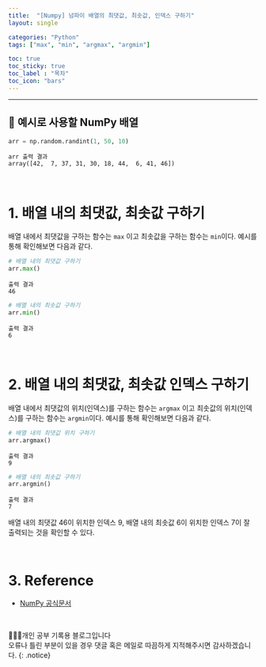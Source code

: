 ```yaml
---
title:  "[Numpy] 넘파이 배열의 최댓값, 최솟값, 인덱스 구하기"
layout: single

categories: "Python"
tags: ["max", "min", "argmax", "argmin"]

toc: true
toc_sticky: true
toc_label : "목차"
toc_icon: "bars"
---
```


<small> </small>

***

## 📍 예시로 사용할 NumPy 배열

```python
arr = np.random.randint(1, 50, 10)
```

```
arr 출력 결과
array([42,  7, 37, 31, 30, 18, 44,  6, 41, 46])
```

<br>

# 1. 배열 내의 최댓값, 최솟값 구하기
배열 내에서 최댓값을 구하는 함수는 ```max``` 이고 최솟값을 구하는 함수는 ```min```이다. 예시를 통해 확인해보면 다음과 같다.

```python
# 배열 내의 최댓값 구하기
arr.max()
```
```
출력 결과
46
```

```python
# 배열 내의 최솟값 구하기
arr.min()
```
```
출력 결과
6
```

<br>

# 2. 배열 내의 최댓값, 최솟값 인덱스 구하기
배열 내에서 최댓값의 위치(인덱스)를 구하는 함수는 ```argmax``` 이고 최솟값의 위치(인덱스)를 구하는 함수는 ```argmin```이다. 예시를 통해 확인해보면 다음과 같다.

```python
# 배열 내의 최댓값 위치 구하기
arr.argmax()
```
```
출력 결과
9
```

```python
# 배열 내의 최솟값 구하기
arr.argmin()
```
```
출력 결과
7
```

배열 내의 최댓값 46이 위치한 인덱스 9, 배열 내의 최솟값 6이 위치한 인덱스 7이 잘 출력되는 것을 확인할 수 있다.

<br>

# 3. Reference
- [NumPy 공식문서](https://numpy.org/)

<br>

👩🏻‍💻개인 공부 기록용 블로그입니다
<br>오류나 틀린 부분이 있을 경우 댓글 혹은 메일로 따끔하게 지적해주시면 감사하겠습니다.
{: .notice}